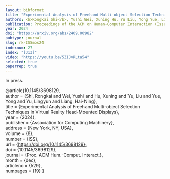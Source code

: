 ```yaml
---
layout: bibformat
title: "Experimental Analysis of Freehand Multi-object Selection Techniques in Virtual Reality Head-Mounted Displays"
authors: <b>Rongkai Shi</b>, Yushi Wei, Xuning Hu, Yu Liu, Yong Yue, Lingyun Yu, and Hai-Ning Liang
publication: Proceedings of the ACM on Human-Computer Interaction (Issue ISS)
year: 2024
doi: "https://arxiv.org/abs/2409.00982"
pubtype: journal
slug: rk-ISSmos24
indexnum: 27
index: "[J13]"
video: "https://youtu.be/5ZIJvRLta54"
selected: true
paperrep: true
---
```


In press. <br/>

@article{10.1145/3698129, <br/>
author = {Shi, Rongkai and Wei, Yushi and Hu, Xuning and Yu, Liu and Yue, Yong and Yu, Lingyun and Liang, Hai-Ning}, <br/>
title = {Experimental Analysis of Freehand Multi-object Selection Techniques in Virtual Reality Head-Mounted Displays}, <br/>
year = {2024}, <br/>
publisher = {Association for Computing Machinery}, <br/>
address = {New York, NY, USA}, <br/>
volume = {8}, <br/>
number = {ISS}, <br/>
url = {https://doi.org/10.1145/3698129}, <br/>
doi = {10.1145/3698129}, <br/>
journal = {Proc. ACM Hum.-Comput. Interact.}, <br/>
month = {dec}, <br/>
articleno = {529}, <br/>
numpages = {19}
}